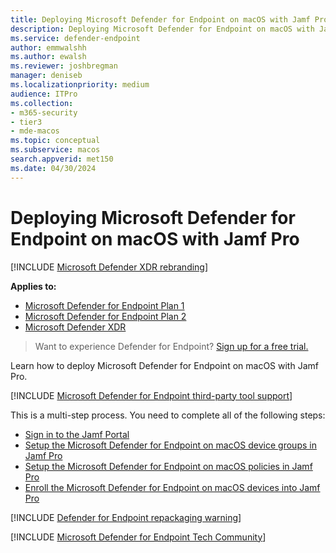 ```yaml
---
title: Deploying Microsoft Defender for Endpoint on macOS with Jamf Pro
description: Deploying Microsoft Defender for Endpoint on macOS with Jamf Pro
ms.service: defender-endpoint
author: emmwalshh
ms.author: ewalsh
ms.reviewer: joshbregman
manager: deniseb
ms.localizationpriority: medium
audience: ITPro
ms.collection: 
- m365-security
- tier3
- mde-macos
ms.topic: conceptual
ms.subservice: macos
search.appverid: met150
ms.date: 04/30/2024
---
```


# Deploying Microsoft Defender for Endpoint on macOS with Jamf Pro

[!INCLUDE [Microsoft Defender XDR rebranding](../includes/microsoft-defender.md)]


**Applies to:**
- [Microsoft Defender for Endpoint Plan 1](microsoft-defender-endpoint.md)
- [Microsoft Defender for Endpoint Plan 2](microsoft-defender-endpoint.md)
- [Microsoft Defender XDR](/defender-xdr)

> Want to experience Defender for Endpoint? [Sign up for a free trial.](https://signup.microsoft.com/create-account/signup?products=7f379fee-c4f9-4278-b0a1-e4c8c2fcdf7e&ru=https://aka.ms/MDEp2OpenTrial?ocid=docs-wdatp-investigateip-abovefoldlink)

Learn how to deploy Microsoft Defender for Endpoint on macOS with Jamf Pro.

[!INCLUDE [Microsoft Defender for Endpoint third-party tool support](../includes/support.md)]

This is a multi-step process. You need to complete all of the following steps:

- [Sign in to the Jamf Portal](mac-install-jamfpro-login.md)
- [Setup the Microsoft Defender for Endpoint on macOS device groups in Jamf Pro](mac-jamfpro-device-groups.md)
- [Setup the Microsoft Defender for Endpoint on macOS policies in Jamf Pro](mac-jamfpro-policies.md)
- [Enroll the Microsoft Defender for Endpoint on macOS devices into Jamf Pro](mac-jamfpro-enroll-devices.md)


[!INCLUDE [Defender for Endpoint repackaging warning](../includes/repackaging-warning.md)]

[!INCLUDE [Microsoft Defender for Endpoint Tech Community](../includes/defender-mde-techcommunity.md)]
